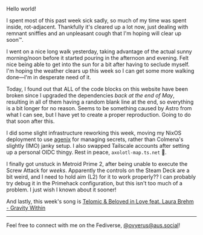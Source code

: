 Hello world!

I spent most of this past week sick sadly, so much of my time was spent inside,
rot-adjacent. Thankfully it's cleared up a lot now, just dealing with remnant
sniffles and an unpleasant cough that I'm hoping will clear up soon™️.

I went on a nice long walk yesterday, taking advantage of the actual sunny
morning/noon before it started pouring in the afternoon and evening. Felt nice
being able to get into the sun for a bit after having to seclude myself. I'm
hoping the weather clears up this week so I can get some more walking done—I'm
in desperate need of it.

Today, I found out that ALL of the code blocks on this website have been broken
since I upgraded the dependencies _back at the end of May_, resulting in all of
them having a random blank line at the end, so everything is a bit longer for no
reason. Seems to be something caused by Astro from what I can see, but I have
yet to create a proper reproduction. Going to do that soon after this.

I did some slight infrastructure reworking this week, moving my NixOS deployment
to use [agenix](https://github.com/ryantm/agenix) for managing secrets, rather
than Colmena's slightly (IMO) janky setup. I also swapped Tailscale accounts
after setting up a personal OIDC thingy. Rest in peace, `axolotl-map.ts.net` 🫡.

I finally got unstuck in Metroid Prime 2, after being unable to execute the
Screw Attack for _weeks_. Apparently the controls on the Steam Deck are a bit
weird, and I need to hold aim (L2) for it to work properly?? I can probably try
debug it in the Primehack configuration, but this isn't too much of a problem. I
just wish I known about it sooner!

And lastly, this week's song is
[Telomic & Beloved in Love feat. Laura Brehm - Gravity Within](https://www.youtube.com/watch?v=2ZFSV1tIZmU)

---

Feel free to connect with me on the Fediverse,
[@ovyerus@aus.social](https://aus.social/@ovyerus)!
